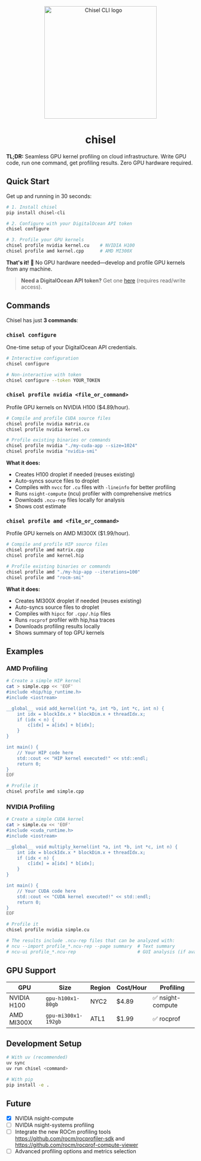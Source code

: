 <div align="center">
  <img width="300" height="300" src="https://i.imgur.com/KISXGnH.png" alt="Chisel CLI logo" /> 
	<h1>chisel</h1>
</div>

**TL;DR:** Seamless GPU kernel profiling on cloud infrastructure. Write GPU code, run one command, get profiling results. Zero GPU hardware required.

## Quick Start

Get up and running in 30 seconds:

```bash
# 1. Install chisel
pip install chisel-cli

# 2. Configure with your DigitalOcean API token
chisel configure

# 3. Profile your GPU kernels
chisel profile nvidia kernel.cu    # NVIDIA H100
chisel profile amd kernel.cpp      # AMD MI300X
```

**That's it!** 🚀 No GPU hardware needed—develop and profile GPU kernels from any machine.

> **Need a DigitalOcean API token?** Get one [here](https://amd.digitalocean.com/account/api/tokens) (requires read/write access).

## Commands

Chisel has just **3 commands**:

### `chisel configure`

One-time setup of your DigitalOcean API credentials.

```bash
# Interactive configuration
chisel configure

# Non-interactive with token
chisel configure --token YOUR_TOKEN
```

### `chisel profile nvidia <file_or_command>`

Profile GPU kernels on NVIDIA H100 ($4.89/hour).

```bash
# Compile and profile CUDA source files
chisel profile nvidia matrix.cu
chisel profile nvidia kernel.cu

# Profile existing binaries or commands
chisel profile nvidia "./my-cuda-app --size=1024"
chisel profile nvidia "nvidia-smi"
```

**What it does:**

- Creates H100 droplet if needed (reuses existing)
- Auto-syncs source files to droplet
- Compiles with `nvcc` for `.cu` files with `-lineinfo` for better profiling
- Runs `nsight-compute` (ncu) profiler with comprehensive metrics
- Downloads `.ncu-rep` files locally for analysis
- Shows cost estimate

### `chisel profile amd <file_or_command>`

Profile GPU kernels on AMD MI300X ($1.99/hour).

```bash
# Compile and profile HIP source files
chisel profile amd matrix.cpp
chisel profile amd kernel.hip

# Profile existing binaries or commands
chisel profile amd "./my-hip-app --iterations=100"
chisel profile amd "rocm-smi"
```

**What it does:**

- Creates MI300X droplet if needed (reuses existing)
- Auto-syncs source files to droplet
- Compiles with `hipcc` for `.cpp/.hip` files
- Runs `rocprof` profiler with hip,hsa traces
- Downloads profiling results locally
- Shows summary of top GPU kernels

## Examples

### AMD Profiling

```bash
# Create a simple HIP kernel
cat > simple.cpp << 'EOF'
#include <hip/hip_runtime.h>
#include <iostream>

__global__ void add_kernel(int *a, int *b, int *c, int n) {
    int idx = blockIdx.x * blockDim.x + threadIdx.x;
    if (idx < n) {
        c[idx] = a[idx] + b[idx];
    }
}

int main() {
    // Your HIP code here
    std::cout << "HIP kernel executed!" << std::endl;
    return 0;
}
EOF

# Profile it
chisel profile amd simple.cpp
```

### NVIDIA Profiling

```bash
# Create a simple CUDA kernel
cat > simple.cu << 'EOF'
#include <cuda_runtime.h>
#include <iostream>

__global__ void multiply_kernel(int *a, int *b, int *c, int n) {
    int idx = blockIdx.x * blockDim.x + threadIdx.x;
    if (idx < n) {
        c[idx] = a[idx] * b[idx];
    }
}

int main() {
    // Your CUDA code here
    std::cout << "CUDA kernel executed!" << std::endl;
    return 0;
}
EOF

# Profile it
chisel profile nvidia simple.cu

# The results include .ncu-rep files that can be analyzed with:
# ncu --import profile_*.ncu-rep --page summary  # Text summary
# ncu-ui profile_*.ncu-rep                       # GUI analysis (if available locally)
```

## GPU Support

| GPU         | Size                | Region | Cost/Hour | Profiling         |
| ----------- | ------------------- | ------ | --------- | ----------------- |
| NVIDIA H100 | `gpu-h100x1-80gb`   | NYC2   | $4.89     | ✅ nsight-compute |
| AMD MI300X  | `gpu-mi300x1-192gb` | ATL1   | $1.99     | ✅ rocprof        |

## Development Setup

```bash
# With uv (recommended)
uv sync
uv run chisel <command>

# With pip
pip install -e .
```

## Future

- [x] NVIDIA nsight-compute
- [ ] NVIDIA nsight-systems profiling
- [ ] Integrate the new ROCm profiling tools https://github.com/rocm/rocprofiler-sdk and https://github.com/rocm/rocprof-compute-viewer
- [ ] Advanced profiling options and metrics selection
